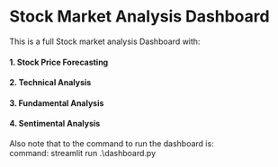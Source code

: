 # Stock Market Analysis Dashboard
This is a full Stock market analysis Dashboard with:
#### 1. Stock Price Forecasting
#### 2. Technical Analysis
#### 3. Fundamental Analysis
#### 4. Sentimental Analysis

Also note that to the command to run the dashboard is: \
     command:
           streamlit run .\dashboard.py
